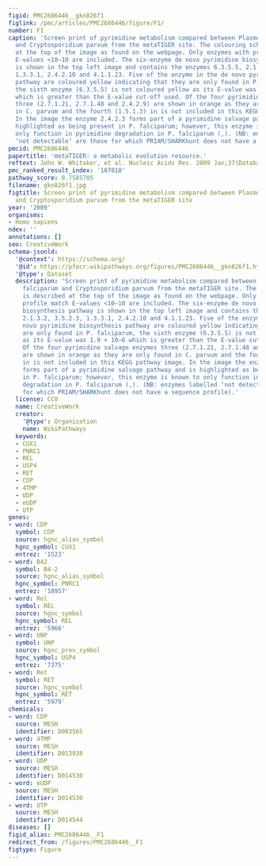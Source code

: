 ```yaml
---
figid: PMC2686446__gkn826f1
figlink: /pmc/articles/PMC2686446/figure/F1/
number: F1
caption: 'Screen print of pyrimidine metabolism compared between Plasmodium falciparum
  and Cryptosporidium parvum from the metaTIGER site. The colouring scheme is described
  at the top of the image as found on the webpage. Only enzymes with profile match
  E-values <10–10 are included. The six-enzyme de novo pyrimidine biosynthesis pathway
  is shown in the top left image and contains the enzymes 6.3.5.5, 2.1.3.2, 3.5.2.3,
  1.3.3.1, 2.4.2.10 and 4.1.1.23. Five of the enzyme in the de novo pyrimidine biosynthesis
  pathway are coloured yellow indicating that they are only found in P. falciparum,
  the sixth enzyme (6.3.5.5) is not coloured yellow as its E-value was 1.9 × 10–6
  which is greater than the E-value cut-off used. Of the four pyrimidine salvage enzymes
  three (2.7.1.21, 2.7.1.48 and 2.4.2.9) are shown in orange as they are only found
  in C. parvum and the fourth (1.5.1.3) in is not included in this KEGG pathway image.
  In the image the enzyme 2.4.2.3 forms part of a pyrimidine salvage pathway and is
  highlighted as being present in P. falciparum; however, this enzyme is known to
  only function in pyrimidine degradation in P. falciparum (,). (NB: enzymes labelled
  ‘not detectable’ are those for which PRIAM/SHARKhunt does not have a sequence profile).'
pmcid: PMC2686446
papertitle: 'metaTIGER: a metabolic evolution resource.'
reftext: John W. Whitaker, et al. Nucleic Acids Res. 2009 Jan;37(Database issue):D531-D538.
pmc_ranked_result_index: '107018'
pathway_score: 0.7585705
filename: gkn826f1.jpg
figtitle: Screen print of pyrimidine metabolism compared between Plasmodium falciparum
  and Cryptosporidium parvum from the metaTIGER site
year: '2009'
organisms:
- Homo sapiens
ndex: ''
annotations: []
seo: CreativeWork
schema-jsonld:
  '@context': https://schema.org/
  '@id': https://pfocr.wikipathways.org/figures/PMC2686446__gkn826f1.html
  '@type': Dataset
  description: 'Screen print of pyrimidine metabolism compared between Plasmodium
    falciparum and Cryptosporidium parvum from the metaTIGER site. The colouring scheme
    is described at the top of the image as found on the webpage. Only enzymes with
    profile match E-values <10–10 are included. The six-enzyme de novo pyrimidine
    biosynthesis pathway is shown in the top left image and contains the enzymes 6.3.5.5,
    2.1.3.2, 3.5.2.3, 1.3.3.1, 2.4.2.10 and 4.1.1.23. Five of the enzyme in the de
    novo pyrimidine biosynthesis pathway are coloured yellow indicating that they
    are only found in P. falciparum, the sixth enzyme (6.3.5.5) is not coloured yellow
    as its E-value was 1.9 × 10–6 which is greater than the E-value cut-off used.
    Of the four pyrimidine salvage enzymes three (2.7.1.21, 2.7.1.48 and 2.4.2.9)
    are shown in orange as they are only found in C. parvum and the fourth (1.5.1.3)
    in is not included in this KEGG pathway image. In the image the enzyme 2.4.2.3
    forms part of a pyrimidine salvage pathway and is highlighted as being present
    in P. falciparum; however, this enzyme is known to only function in pyrimidine
    degradation in P. falciparum (,). (NB: enzymes labelled ‘not detectable’ are those
    for which PRIAM/SHARKhunt does not have a sequence profile).'
  license: CC0
  name: CreativeWork
  creator:
    '@type': Organization
    name: WikiPathways
  keywords:
  - CUX1
  - PNRC1
  - REL
  - USP4
  - RET
  - CDP
  - 4TMP
  - UDP
  - eUDP
  - UTP
genes:
- word: CDP
  symbol: CDP
  source: hgnc_alias_symbol
  hgnc_symbol: CUX1
  entrez: '1523'
- word: B42
  symbol: B4-2
  source: hgnc_alias_symbol
  hgnc_symbol: PNRC1
  entrez: '10957'
- word: Rel
  symbol: REL
  source: hgnc_symbol
  hgnc_symbol: REL
  entrez: '5966'
- word: UNP
  symbol: UNP
  source: hgnc_prev_symbol
  hgnc_symbol: USP4
  entrez: '7375'
- word: Ret
  symbol: RET
  source: hgnc_symbol
  hgnc_symbol: RET
  entrez: '5979'
chemicals:
- word: CDP
  source: MESH
  identifier: D003565
- word: 4TMP
  source: MESH
  identifier: D013938
- word: UDP
  source: MESH
  identifier: D014530
- word: eUDP
  source: MESH
  identifier: D014530
- word: UTP
  source: MESH
  identifier: D014544
diseases: []
figid_alias: PMC2686446__F1
redirect_from: /figures/PMC2686446__F1
figtype: Figure
---
```

